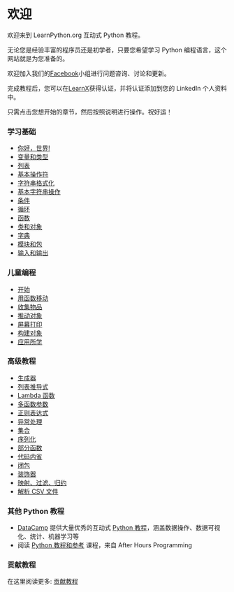 # 欢迎

欢迎来到 LearnPython.org 互动式 Python 教程。

无论您是经验丰富的程序员还是初学者，只要您希望学习 Python 编程语言，这个网站就是为您准备的。<br>

欢迎加入我们的<a href="http://www.facebook.com/groups/180708015327157/">Facebook</a>小组进行问题咨询、讨论和更新。

完成教程后，您可以在[LearnX](https://www.learnx.org)获得认证，并将认证添加到您的 LinkedIn 个人资料中。

只需点击您想开始的章节，然后按照说明进行操作。祝好运！<br>

### 学习基础

- [你好，世界!](Hello,%20World!)
- [变量和类型](Variables%20and%20Types)
- [列表](Lists)
- [基本操作符](Basic%20Operators)
- [字符串格式化](String%20Formatting)
- [基本字符串操作](Basic%20String%20Operations)
- [条件](Conditions)
- [循环](Loops)
- [函数](Functions)
- [类和对象](Classes%20and%20Objects)
- [字典](Dictionaries)
- [模块和包](Modules%20and%20Packages)
- [输入和输出](Input%20and%20Output)

### 儿童编程

- [开始](https://codingforkids.io/play/python/intro-level1)
- [用函数移动](https://codingforkids.io/play/python/intro-level2)
- [收集物品](https://codingforkids.io/play/python/intro-level3)
- [推动对象](https://codingforkids.io/play/python/intro-level4)
- [屏幕打印](https://codingforkids.io/play/python/intro-level5)
- [构建对象](https://codingforkids.io/play/python/intro-level6)
- [应用所学](https://codingforkids.io/play/python/intro-level7)

### 高级教程

- [生成器](Generators)
- [列表推导式](List%20Comprehensions)
- [Lambda 函数](Lambda%20functions)
- [多函数参数](Multiple%20Function%20Arguments)
- [正则表达式](Regular%20Expressions)
- [异常处理](Exception%20Handling)
- [集合](Sets)
- [序列化](Serialization)
- [部分函数](Partial%20functions)
- [代码内省](Code%20Introspection)
- [闭包](Closures)
- [装饰器](Decorators)
- [映射、过滤、归约](Map,%20Filter,%20Reduce)
- [解析 CSV 文件](Parsing%20CSV%20Files)

### 其他 Python 教程

- [DataCamp](https://datacamp.pxf.io/c/67577/1012793/13294?sharedId=learnpython.org) 提供大量优秀的互动式 [Python 教程](https://datacamp.pxf.io/c/67577/1012793/13294?sharedId=learnpython.org)，涵盖数据操作、数据可视化、统计、机器学习等
- 阅读 [Python 教程和参考](http://www.afterhoursprogramming.com/index.php?article=181) 课程，来自 After Hours Programming

### 贡献教程

在这里阅读更多: [贡献教程](Contributing%20Tutorials)